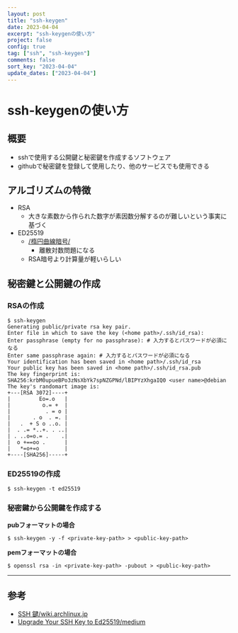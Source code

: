 ```yaml
---
layout: post
title: "ssh-keygen"
date: 2023-04-04
excerpt: "ssh-keygenの使い方"
project: false
config: true
tag: ["ssh", "ssh-keygen"]
comments: false
sort_key: "2023-04-04"
update_dates: ["2023-04-04"]
---
```


# ssh-keygenの使い方

## 概要
 - sshで使用する公開鍵と秘密鍵を作成するソフトウェア
 - githubで秘密鍵を登録して使用したり、他のサービスでも使用できる

## アルゴリズムの特徴
 - RSA
   - 大きな素数から作られた数字が素因数分解するのが難しいという事実に基づく
 - ED25519
   - [/楕円曲線暗号/](/楕円曲線暗号/)
     - 離散対数問題になる
   - RSA暗号より計算量が軽いらしい

## 秘密鍵と公開鍵の作成

### RSAの作成

```console
$ ssh-keygen
Generating public/private rsa key pair.
Enter file in which to save the key (<home path>/.ssh/id_rsa):
Enter passphrase (empty for no passphrase): # 入力するとパスワードが必須になる
Enter same passphrase again: # 入力するとパスワードが必須になる
Your identification has been saved in <home path>/.ssh/id_rsa
Your public key has been saved in <home path>/.ssh/id_rsa.pub
The key fingerprint is:
SHA256:krbM0upueBPo3zNsXbYk7spNZGPNd/lBIPYzXhgaIQ0 <user name>@debian
The key's randomart image is:
+---[RSA 3072]----+
|         Eo=.o   |
|          o.= +  |
|           . = o |
|       . o  . =. |
|   .  + S o ..o. |
|  . .= *..+. . ..|
| . ..o=o.= .    .|
|  o +==oo .      |
|   *=o+=o        |
+----[SHA256]-----+
```

### ED25519の作成

```console
$ ssh-keygen -t ed25519
```

### 秘密鍵から公開鍵を作成する

**pubフォーマットの場合**  
```console
$ ssh-keygen -y -f <private-key-path> > <public-key-path>
```

**pemフォーマットの場合**  
```console
$ openssl rsa -in <private-key-path> -pubout > <public-key-path>
```

---

## 参考
 - [SSH 鍵/wiki.archlinux.jp](https://wiki.archlinux.jp/index.php/SSH_%E9%8D%B5)
 - [Upgrade Your SSH Key to Ed25519/medium](https://medium.com/risan/upgrade-your-ssh-key-to-ed25519-c6e8d60d3c54)
